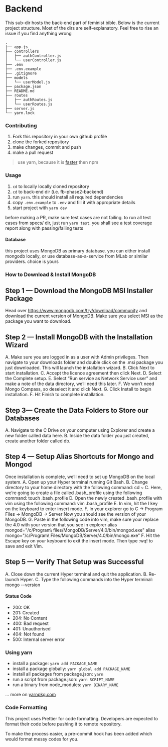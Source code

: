 # Backend

This sub-dir hosts the back-end part of feminist bible. Below is the current
project structure. Most of the dirs are self-explanatory. Feel free to rise an
issue if you find anything wrong

```
.
├── app.js
├── controllers
│   ├── authController.js
│   └── userController.js
├── .env
├── .env.example
├── .gitignore
├── models
│   └── userModel.js
├── package.json
├── README.md
├── routes
│   ├── authRoutes.js
│   └── userRoutes.js
├── server.js
└── yarn.lock
```

### Contributing

1. Fork this repository in your own github profile
2. clone the forked repository
3. make changes, commit and push
4. make a pull request

> use yarn, because it is [faster](https://www.cubui.com/blog/javascript/why-yarn-is-better-than-npm/) then npm

### Usage

1. `cd` to locally locally cloned repository
2. `cd` to back-end dir (i.e. fb-phase2-backend)
3. run `yarn`. this should install all required dependencies
4. copy `.env.example` to `.env` and fill it with appropriate details
5. start project with `yarn dev`

before making a PR, make sure test cases are not failing. to run all test cases
from specs/ dir, just run `yarn test`. you shall see a test coverage report
along with passing/failing tests

#### Database

this project uses MongoDB as primary database. you can either install mongodb
locally, or use database-as-a-service from MLab or similar providers. choice is
yours 

### How to Download & Install MongoDB 
## Step 1 — Download the MongoDB MSI Installer Package
Head over https://www.mongodb.com/try/download/community and download the current version of MongoDB. Make sure you select MSI as the package you want to download.

## Step 2 — Install MongoDB with the Installation Wizard
A. Make sure you are logged in as a user with Admin privileges. Then navigate to your downloads folder and double click on the .msi package you just downloaded. This will launch the installation wizard.
B. Click Next to start installation.
C. Accept the licence agreement then click Next.
D. Select the Complete setup.
E. Select “Run service as Network Service user” and make a note of the data directory, we’ll need this later.
F. We won’t need Mongo Compass, so deselect it and click Next.
G. Click Install to begin installation.
F. Hit Finish to complete installation.
## Step 3— Create the Data Folders to Store our Databases
A. Navigate to the C Drive on your computer using Explorer and create a new folder called data here.
B. Inside the data folder you just created, create another folder called db.
## Step 4 — Setup Alias Shortcuts for Mongo and Mongod
Once installation is complete, we’ll need to set up MongoDB on the local system.
A. Open up your Hyper terminal running Git Bash.
B. Change directory to your home directory with the following command:
cd ~
C. Here, we’re going to create a file called .bash_profile using the following command:
touch .bash_profile
D. Open the newly created .bash_profile with vim using the following command:
vim .bash_profile
E. In vim, hit the I key on the keyboard to enter insert mode.
F. In your explorer go to C → Program Files → MongoDB → Server
Now you should see the version of your MongoDB.
G. Paste in the following code into vim, make sure your replace the 4.0 with your version that you see in explorer
alias mongod="/c/Program\ files/MongoDB/Server/4.0/bin/mongod.exe"
alias mongo="/c/Program\ Files/MongoDB/Server/4.0/bin/mongo.exe"
F. Hit the Escape key on your keyboard to exit the insert mode. Then type
:wq!
to save and exit Vim.
## Step 5 — Verify That Setup was Successful
A. Close down the current Hyper terminal and quit the application.
B. Re-launch Hyper.
C. Type the following commands into the Hyper terminal:
mongo --version


#### Status Code

- 200: OK
- 201: Created
- 204: No Content
- 400: Bad request
- 401: Unauthorised
- 404: Not found
- 500: Internal server error

### Using yarn

- install a package: `yarn add PACKAGE_NAME`
- install a package globally: `yarn global add PACKAGE_NAME`
- install all packages from package.json: `yarn`
- run a script from package.json: `yarn SCRIPT_NAME`
- run a binary from node_modules: `yarn BINARY_NAME`

... more on [yarnpkg.com](https://yarnpkg.com/)

### Code Formatting

This project uses Prettier for code formatting. Developers are expected to
format their code before pushing it to remote repository.

To make the process easier, a pre-commit hook has been added which would format
messy codes for you.
